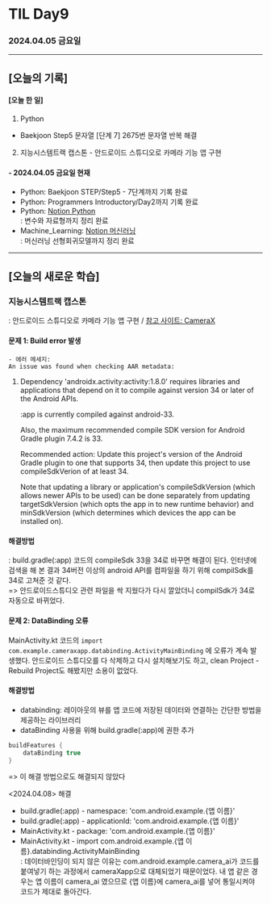 # TIL Day9
### 2024.04.05 금요일

---

## [오늘의 기록]

#### [오늘 한 일]
1. Python
- Baekjoon Step5 문자열 [단계 7] 2675번 문자열 반복 해결
2. 지능시스템트랙 캡스톤 - 안드로이드 스튜디오로 카메라 기능 앱 구현

#### - 2024.04.05 금요일 현재
- Python: Baekjoon STEP/Step5 - 7단계까지 기록 완료
- Python: Programmers Introductory/Day2까지 기록 완료  
- Python: [Notion Python](https://handsome-umbrella-c52.notion.site/Python-6d76c849802f40adb35ca7366565e1e8?pvs=4)  
: 변수와 자료형까지 정리 완료
- Machine_Learning: [Notion 머신러닝](https://handsome-umbrella-c52.notion.site/a887c58b105a44d287c8f5d045e56f4e?pvs=4)  
: 머신러닝 선형회귀모델까지 정리 완료

---
## [오늘의 새로운 학습]
### 지능시스템트랙 캡스톤  
: 안드로이드 스튜디오로 카메라 기능 앱 구현 / [참고 사이트: CameraX](https://developer.android.com/codelabs/camerax-getting-started?hl=ko#0)  
#### 문제 1: Build error 발생
    - 에러 메세지:  
    An issue was found when checking AAR metadata:

  1.  Dependency 'androidx.activity:activity:1.8.0' requires libraries and applications that
      depend on it to compile against version 34 or later of the
      Android APIs.

      :app is currently compiled against android-33.

      Also, the maximum recommended compile SDK version for Android Gradle
      plugin 7.4.2 is 33.

      Recommended action: Update this project's version of the Android Gradle
      plugin to one that supports 34, then update this project to use
      compileSdkVerion of at least 34.

      Note that updating a library or application's compileSdkVersion (which
      allows newer APIs to be used) can be done separately from updating
      targetSdkVersion (which opts the app in to new runtime behavior) and
      minSdkVersion (which determines which devices the app can be installed
      on).

#### 해결방법  
: build.gradle(:app) 코드의 compileSdk 33을 34로 바꾸면 해결이 된다. 인터넷에 검색을 해 본 결과 34버전 이상의 android API를 컴파일을 하기 위해 compilSdk를 34로 고쳐준 것 같다.  
=> 안드로이드스튜디오 관련 파일을 싹 지웠다가 다시 깔았더니 compilSdk가 34로 자동으로 바뀌었다.

#### 문제 2: DataBinding 오류  
MainActivity.kt 코드의 `import com.example.cameraxapp.databinding.ActivityMainBinding` 에 오류가 계속 발생했다. 안드로이드 스튜디오를 다 삭제하고 다시 설치해보기도 하고, clean Project - Rebuild Project도 해봤지만 소용이 없었다.
#### 해결방법
- databinding: 레이아웃의 뷰를 앱 코드에 저장된 데이터와 연결하는 간단한 방법을 제공하는 라이브러리
- dataBinding 사용을 위해 build.gradle(:app)에 권한 추가  
```kotlin
buildFeatures {
    dataBinding true
}
```  
 => 이 해결 방법으로도 해결되지 않았다

<2024.04.08> 해결
- build.gradle(:app) - namespace: 'com.android.example.{앱 이름}'
- build.gradle(:app) - applicationId: 'com.android.example.{앱 이름}'
- MainActivity.kt - package: 'com.android.example.{앱 이름}'  
- MainActivity.kt - import com.android.example.{앱 이름}.databinding.ActivityMainBinding  
: 데이터바인딩이 되지 않은 이유는 com.android.example.camera_ai가 코드를 붙여넣기 하는 과정에서 cameraXapp으로 대체되었기 때문이었다. 내 앱 같은 경우는 앱 이름이 camera_ai 였으므로 {앱 이름}에 camera_ai를 넣어 통일시켜야 코드가 제대로 돌아간다.


